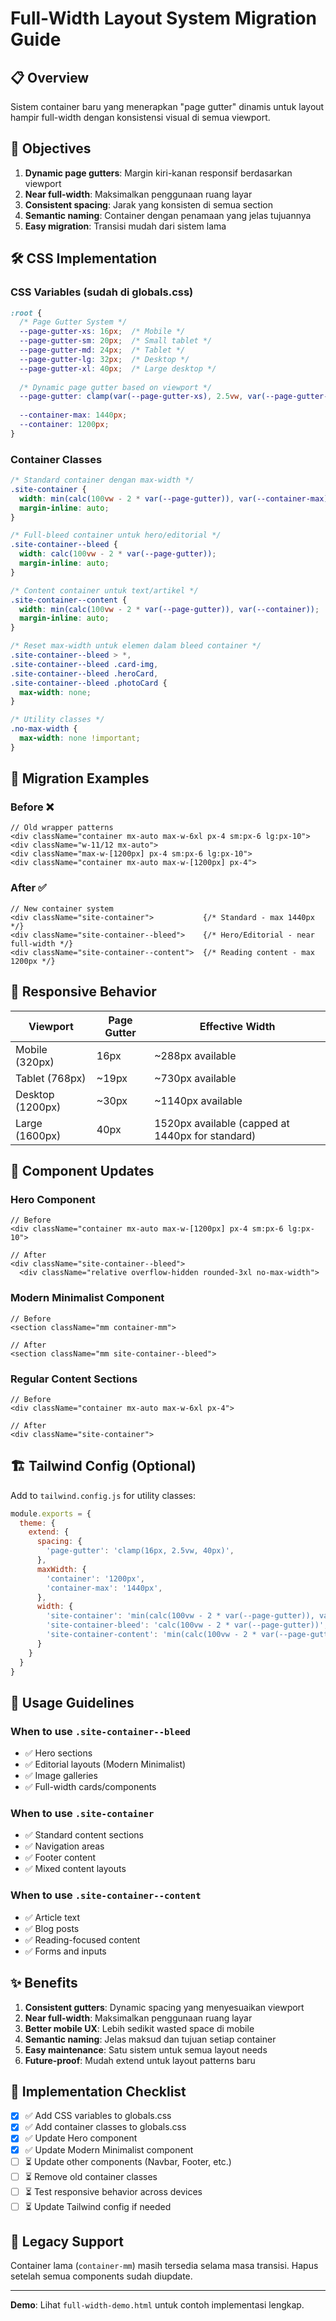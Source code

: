 # Full-Width Layout System Migration Guide

## 📋 Overview

Sistem container baru yang menerapkan "page gutter" dinamis untuk layout hampir full-width dengan konsistensi visual di semua viewport.

## 🎯 Objectives

1. **Dynamic page gutters**: Margin kiri-kanan responsif berdasarkan viewport
2. **Near full-width**: Maksimalkan penggunaan ruang layar
3. **Consistent spacing**: Jarak yang konsisten di semua section  
4. **Semantic naming**: Container dengan penamaan yang jelas tujuannya
5. **Easy migration**: Transisi mudah dari sistem lama

## 🛠 CSS Implementation

### CSS Variables (sudah di globals.css)
```css
:root {
  /* Page Gutter System */
  --page-gutter-xs: 16px;  /* Mobile */
  --page-gutter-sm: 20px;  /* Small tablet */
  --page-gutter-md: 24px;  /* Tablet */
  --page-gutter-lg: 32px;  /* Desktop */
  --page-gutter-xl: 40px;  /* Large desktop */
  
  /* Dynamic page gutter based on viewport */
  --page-gutter: clamp(var(--page-gutter-xs), 2.5vw, var(--page-gutter-xl));
  
  --container-max: 1440px;
  --container: 1200px;
}
```

### Container Classes
```css
/* Standard container dengan max-width */
.site-container {
  width: min(calc(100vw - 2 * var(--page-gutter)), var(--container-max));
  margin-inline: auto;
}

/* Full-bleed container untuk hero/editorial */
.site-container--bleed {
  width: calc(100vw - 2 * var(--page-gutter));
  margin-inline: auto;
}

/* Content container untuk text/artikel */
.site-container--content {
  width: min(calc(100vw - 2 * var(--page-gutter)), var(--container));
  margin-inline: auto;
}

/* Reset max-width untuk elemen dalam bleed container */
.site-container--bleed > *,
.site-container--bleed .card-img,
.site-container--bleed .heroCard,
.site-container--bleed .photoCard {
  max-width: none;
}

/* Utility classes */
.no-max-width {
  max-width: none !important;
}
```

## 🔄 Migration Examples

### Before ❌
```tsx
// Old wrapper patterns
<div className="container mx-auto max-w-6xl px-4 sm:px-6 lg:px-10">
<div className="w-11/12 mx-auto">  
<div className="max-w-[1200px] px-4 sm:px-6 lg:px-10">
<div className="container mx-auto max-w-[1200px] px-4">
```

### After ✅
```tsx
// New container system
<div className="site-container">           {/* Standard - max 1440px */}
<div className="site-container--bleed">    {/* Hero/Editorial - near full-width */}
<div className="site-container--content">  {/* Reading content - max 1200px */}
```

## 📱 Responsive Behavior

| Viewport | Page Gutter | Effective Width |
|----------|-------------|------------------|
| Mobile (320px) | 16px | ~288px available |
| Tablet (768px) | ~19px | ~730px available |
| Desktop (1200px) | ~30px | ~1140px available |
| Large (1600px) | 40px | 1520px available (capped at 1440px for standard) |

## 🎨 Component Updates

### Hero Component
```tsx
// Before
<div className="container mx-auto max-w-[1200px] px-4 sm:px-6 lg:px-10">

// After  
<div className="site-container--bleed">
  <div className="relative overflow-hidden rounded-3xl no-max-width">
```

### Modern Minimalist Component
```tsx
// Before
<section className="mm container-mm">

// After
<section className="mm site-container--bleed">
```

### Regular Content Sections
```tsx
// Before
<div className="container mx-auto max-w-6xl px-4">

// After
<div className="site-container">
```

## 🏗 Tailwind Config (Optional)

Add to `tailwind.config.js` for utility classes:

```js
module.exports = {
  theme: {
    extend: {
      spacing: {
        'page-gutter': 'clamp(16px, 2.5vw, 40px)',
      },
      maxWidth: {
        'container': '1200px',
        'container-max': '1440px',
      },
      width: {
        'site-container': 'min(calc(100vw - 2 * var(--page-gutter)), var(--container-max))',
        'site-container-bleed': 'calc(100vw - 2 * var(--page-gutter))',
        'site-container-content': 'min(calc(100vw - 2 * var(--page-gutter)), var(--container))',
      }
    }
  }
}
```

## 🎯 Usage Guidelines

### When to use `.site-container--bleed`
- ✅ Hero sections
- ✅ Editorial layouts (Modern Minimalist)
- ✅ Image galleries
- ✅ Full-width cards/components

### When to use `.site-container`
- ✅ Standard content sections
- ✅ Navigation areas
- ✅ Footer content
- ✅ Mixed content layouts

### When to use `.site-container--content`
- ✅ Article text
- ✅ Blog posts
- ✅ Reading-focused content
- ✅ Forms and inputs

## ✨ Benefits

1. **Consistent gutters**: Dynamic spacing yang menyesuaikan viewport
2. **Near full-width**: Maksimalkan penggunaan ruang layar
3. **Better mobile UX**: Lebih sedikit wasted space di mobile
4. **Semantic naming**: Jelas maksud dan tujuan setiap container
5. **Easy maintenance**: Satu sistem untuk semua layout needs
6. **Future-proof**: Mudah extend untuk layout patterns baru

## 🚀 Implementation Checklist

- [x] ✅ Add CSS variables to globals.css
- [x] ✅ Add container classes to globals.css  
- [x] ✅ Update Hero component
- [x] ✅ Update Modern Minimalist component
- [ ] ⏳ Update other components (Navbar, Footer, etc.)
- [ ] ⏳ Remove old container classes
- [ ] ⏳ Test responsive behavior across devices
- [ ] ⏳ Update Tailwind config if needed

## 🔧 Legacy Support

Container lama (`container-mm`) masih tersedia selama masa transisi. Hapus setelah semua components sudah diupdate.

---

**Demo**: Lihat `full-width-demo.html` untuk contoh implementasi lengkap.

